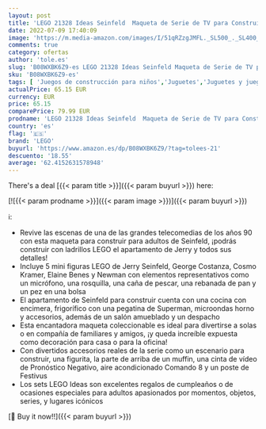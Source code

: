 ```yaml
---
layout: post
title: 'LEGO 21328 Ideas Seinfeld  Maqueta de Serie de TV para Construir  Telecomedia Años 90 con Jerry  George  Cosmo  Elaine y Newman  Regalo para Adultos'
date: 2022-07-09 17:40:09
image: 'https://m.media-amazon.com/images/I/51qRZzgJMFL._SL500_._SL400_.jpg'
comments: true
category: ofertas
author: 'tole.es'
slug: 'B08WXBK6Z9-es LEGO 21328 Ideas Seinfeld Maqueta de Serie de TV para...'
sku: 'B08WXBK6Z9-es'
tags: [ 'Juegos de construcción para niños','Juguetes','Juguetes y juegos','Sets de construcción','lego','🇪🇸', ]
actualPrice: 65.15 EUR
currency: EUR
price: 65.15
comparePrice: 79.99 EUR
prodname: 'LEGO 21328 Ideas Seinfeld  Maqueta de Serie de TV para Construir  Telecomedia Años 90 con Jerry  George  Cosmo  Elaine y Newman  Regalo para Adultos'
country: 'es'
flag: '🇪🇸'
brand: 'LEGO'
buyurl: 'https://www.amazon.es/dp/B08WXBK6Z9/?tag=tolees-21'
descuento: '18.55'
average: '62.4152631578948'
---
```


There's a deal [{{< param title >}}]({{< param buyurl >}})  here:

[![{{< param prodname >}}]({{< param image >}})]({{< param buyurl >}})

ℹ️:

- Revive las escenas de una de las grandes telecomedias de los años 90 con esta maqueta para construir para adultos de Seinfeld, ¡podrás construir con ladrillos LEGO el apartamento de Jerry y todos sus detalles!
- Incluye 5 mini figuras LEGO de Jerry Seinfeld, George Costanza, Cosmo Kramer, Elaine Benes y Newman con elementos representativos como un micrófono, una rosquilla, una caña de pescar, una rebanada de pan y un pez en una bolsa
- El apartamento de Seinfeld para construir cuenta con una cocina con encimera, frigorífico con una pegatina de Superman, microondas horno y accesorios, además de un salón amueblado y un despacho
- Esta encantadora maqueta coleccionable es ideal para divertirse a solas o en compañía de familiares y amigos, ¡y queda increíble expuesta como decoración para casa o para la oficina!
- Con divertidos accesorios reales de la serie como un escenario para construir, una figurita, la parte de arriba de un muffin, una cinta de vídeo de Pronóstico Negativo, aire acondicionado Comando 8 y un poste de Festivus
- Los sets LEGO Ideas son excelentes regalos de cumpleaños o de ocasiones especiales para adultos apasionados por momentos, objetos, series, y lugares icónicos

[🛒 Buy it now!!]({{< param buyurl >}})
